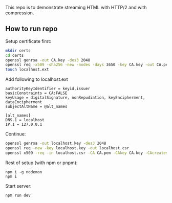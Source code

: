 This repo is to demonstrate streaming HTML with HTTP/2 and with compression.

## How to run repo

Setup certificate first:

```sh
mkdir certs
cd certs
openssl genrsa -out CA.key -des3 2048
openssl req -x509 -sha256 -new -nodes -days 3650 -key CA.key -out CA.pem
touch localhost.ext
```

Add following to localhost.ext
```
authorityKeyIdentifier = keyid,issuer
basicConstraints = CA:FALSE
keyUsage = digitalSignature, nonRepudiation, keyEncipherment, dataEncipherment
subjectAltName = @alt_names

[alt_names]
DNS.1 = localhost
IP.1 = 127.0.0.1
```

Continue:
```sh
openssl genrsa -out localhost.key -des3 2048
openssl req -new -key localhost.key -out localhost.csr
openssl x509 -req -in localhost.csr -CA CA.pem -CAkey CA.key -CAcreateserial -days 3650 -sha256 -extfile localhost.ext -out localhost.crt
```

Rest of setup (with npm or pnpm):
```
npm i -g nodemon
npm i
```

Start server:
```
npm run dev
```